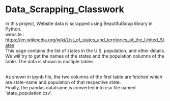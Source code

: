 # Data_Scrapping_Classwork

In this project, Website data is scrapped using BeautifulSoup library in Python.
<br>
website : https://en.wikipedia.org/wiki/List_of_states_and_territories_of_the_United_States
<br>
This page contains the list of states in the U.S, population, and other details. We will try to get the names of the states and the population columns of the table.
The data is shown in multiple tables.

<br>
As shown in ipynb file, the two columns of the first table are fetched which are state-name and population of that respective state.
<br> 
Finally, the pandas dataframe is converted into csv file named 'state_population.csv'.
